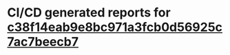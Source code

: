 # CI/CD generated reports for [c38f14eab9e8bc971a3fcb0d56925c7ac7beecb7](https://github.com/hydephp/develop/commit/c38f14eab9e8bc971a3fcb0d56925c7ac7beecb7)
